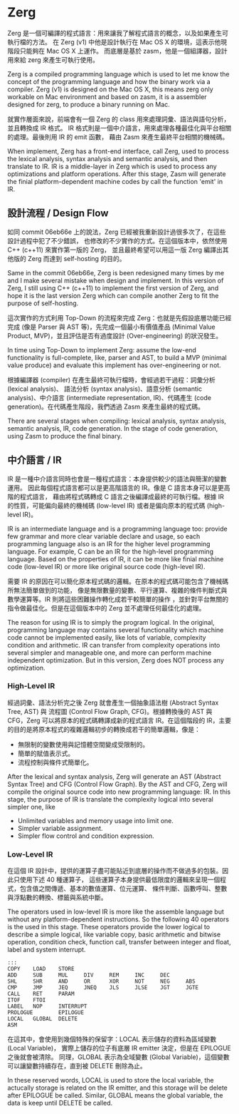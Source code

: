 # Zerg #

Zerg 是一個可編譯的程式語言：用來讓我了解程式語言的概念，以及如果產生可執行檔的方法。
在 Zerg (v1) 中他是設計執行在 Mac OS X 的環境，這表示他現階段只能夠在 Mac OS X 上運作。
而底層是基於 zasm，他是一個組譯器，設計用來給 zerg 來產生可執行使用。

Zerg is a compiled programming language which is used to let me know the concept of the programming
language and how the binary work via a compiler.
Zerg (v1) is designed on the Mac OS X, this means zerg only workable on Mac environment and
based on zasm, it is a assembler designed for zerg, to produce a binary running on Mac.

就實作層面來說，前端會有一個 Zerg 的 class 用來處理詞彙、語法與語句分析，並且轉換成 IR 格式。
IR 格式則是一個中介語言，用來處理各種最佳化與平台相關的處理。最後則用 IR 的 emit 函數，
藉由 Zasm 來產生最終平台相關的機械碼。

When implement, Zerg has a front-end interface, call Zerg, used to process the lexical
analysis, syntax analysis and semantic analysis, and then translate to IR. IR is a middle-layer
in Zerg which is used to process any optimizations and platform operations. After this stage,
Zasm will generate the finial platform-dependent machine codes by call the function 'emit' in IR.


## 設計流程 / Design Flow ##
如同 commit 06eb66e 上的說法，Zerg 已經被我重新設計過很多次了，在這些設計過程中犯了不少錯誤，
也修改的不少實作的方式。在這個版本中，依然使用 C++ (c++11) 來實作第一版的 Zerg，
並且最終希望可以用這一版 Zerg 編譯出其他版的 Zerg 而達到 self-hosting 的目的。

Same in the commit 06eb66e, Zerg is been redesigned many times by me and I make several mistake
when design and implement. In this version of Zerg, I still using C++ (c++11) to implement the
first version of Zerg, and hope it is the last version Zerg which can compile another Zerg to
fit the purpose of self-hosting.

這次實作的方式利用 Top-Down 的流程來完成 Zerg：也就是先假設底層功能已經完成 (像是
Parser 與 AST 等)，先完成一個最小有價值產品 (Minimal Value Product, MVP)，並且評估是否有過度設計
(Over-engineering) 的狀況發生。

In time using Top-Down to implement Zerg: assume the low-end functionality is full-complete,
like, parser and AST, to build a MVP (minimal value produce) and evaluate this implement has
over-engineering or not.


根據編譯器 (compiler) 在產生最終可執行檔時，會經過若干過程：詞彙分析 (lexical analysis)、
語法分析 (syntax analysis)、語意分析 (semantic analysis)、中介語言
(intermediate representation, IR)、代碼產生 (code generation)。在代碼產生階段，我們透過
Zasm 來產生最終的程式碼。

There are several stages when compiling: lexical analysis, syntax analysis, semantic analysis,
IR, code generation. In the stage of code generation, using Zasm to produce the final binary.

## 中介語言 / IR ##
IR 是一種中介語言同時也會是一種程式語言：本身提供較少的語法與簡潔的變數運用。
因此每個程式語言都可以是更高階語言的 IR。像是 C 語言本身可以是更高階的程式語言，
藉由將程式碼轉成 C 語言之後編譯成最終的可執行檔。根據 IR 的性質，可能偏向最終的機械碼
(low-level IR) 或者是偏向原本的程式碼 (high-level IR)。

IR is an intermediate language and is a programming language too: provide few grammar and
more clear variable declare and usage, so each programming language also is an IR for the
higher level programming language. For example, C can be an IR for the high-level
programming language. Based on the properties of IR, it can be more like finial machine
code (low-level IR) or more like original source code (high-level IR).

需要 IR 的原因在可以簡化原本程式碼的邏輯。在原本的程式碼可能包含了機械碼所無法簡單做到的功能，
像是無限數量的變數、平行運算、複雜的條件判斷式與數學運算等。IR 則將這些困難操作轉化成若干較簡單的操作
，並針對平台無關的指令做最佳化。但是在這個版本中的 Zerg 並不處理任何最佳化的處理。

The reason for using IR is to simply the program logical. In the original, programming language
may contains several functionality which machine code cannot be implemented easily, like
lots of variable, complexity condition and arithmetic. IR can transfer from complexity operations
into several simpler and manageable one, and more can perform machine independent optimization.
But in this version, Zerg does NOT process any optimization.

### High-Level IR ###
經過詞彙、語法分析完之後 Zerg 就會產生一個抽象語法樹 (Abstract Syntax Tree, AST) 與
流程圖 (Control Flow Graph, CFG)。根據轉換後的 AST 與 CFG，Zerg 可以將原本的程式碼轉譯成新的程式語言
IR。在這個階段的 IR，主要的目的是將原本程式的複雜邏輯初步的轉換成若干的簡單邏輯，像是：

+ 無限制的變數使用與記憶體空間變成受限制的。
+ 簡單的賦值表示式。
+ 流程控制與條件式簡單化。

After the lexical and syntax analysis, Zerg will generate an AST (Abstract Syntax Tree) and CFG
(Control Flow Graph). By the AST and CFG, Zerg will compile the original source code into
new programming language: IR. In this stage, the purpose of IR is translate the complexity logical
into several simpler one, like

+ Unlimited variables and memory usage into limit one.
+ Simpler variable assignment.
+ Simpler flow control and condition expression.


### Low-Level IR ###
在這個 IR 設計中，提供的運算子盡可能貼近到底層的操作而不做過多的包裝。因此只使用下述 40 種運算子，
這些運算子本身提供最低限度的邏輯來呈現一個程式，包含值之間傳遞、基本的數值運算、位元運算、
條件判斷、函數呼叫、整數與浮點數的轉換、標籤與系統中斷。

The operators used in low-level IR is more like the assemble language but without any
platform-dependent instructions. So the following 40 operators is the used in this stage. These
operators provide the lower logical to describe a simple logical, like variable copy, basic
arithmetic and bitwise operation, condition check, function call, transfer between integer and float,
label and system interrupt.

	:::
	COPY	LOAD	STORE
	ADD		SUB		MUL		DIV		REM		INC		DEC
	SHL		SHR		AND		OR		XOR		NOT		NEG		ABS
	CMP		JMP		JEQ		JNEQ	JLS		JLSE	JGT		JGTE
	CALL	RET		PARAM
	ITOF	FTOI
	LABEL	NOP		INTERRUPT
	PROLOGUE		EPILOGUE
	LOCAL	GLOBAL	DELETE
	ASM

在這其中，會使用到幾個特殊的保留字：LOCAL 表示儲存的資料為區域變數 (Local Variable)，
實際上儲存的位子有底層 IR emitter 決定，但是在 EPILOGUE 之後就會被清除。
同理，GLOBAL 表示為全域變數 (Global Variable)，這個變數可以讓變數持續存在，直到被 DELETE 刪除為止。

In these reserved words, LOCAL is used to store the local variable, the actucally storage is
related on the IR emitter, and this storage will be delete after EPILOGUE be called.
Similar, GLOBAL means the global variable, the data is keep until DELETE be called.

